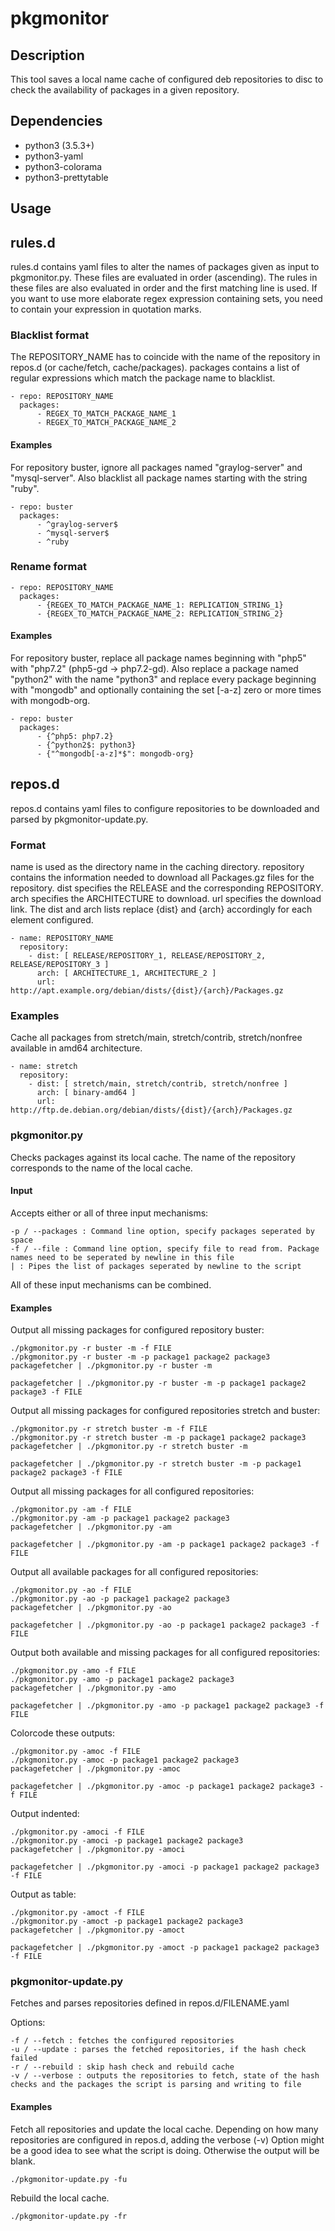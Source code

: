 # pkgmonitor

## Description

This tool saves a local name cache of configured deb repositories to disc to check the availability of packages in a given repository.

## Dependencies

* python3 (3.5.3+)
* python3-yaml
* python3-colorama
* python3-prettytable

## Usage

## rules.d

rules.d contains yaml files to alter the names of packages given as input to pkgmonitor.py.
These files are evaluated in order (ascending). The rules in these files are also evaluated in order and the first matching line is used.
If you want to use more elaborate regex expression containing sets, you need to contain your expression in quotation marks.

### Blacklist format

The REPOSITORY_NAME has to coincide with the name of the repository in repos.d (or cache/fetch, cache/packages).
packages contains a list of regular expressions which match the package name to blacklist.

```
- repo: REPOSITORY_NAME
  packages:
      - REGEX_TO_MATCH_PACKAGE_NAME_1
      - REGEX_TO_MATCH_PACKAGE_NAME_2
```

#### Examples

For repository buster, ignore all packages named "graylog-server" and "mysql-server".
Also blacklist all package names starting with the string "ruby".

```
- repo: buster
  packages:
      - ^graylog-server$
      - ^mysql-server$
      - ^ruby
```

### Rename format

```
- repo: REPOSITORY_NAME
  packages:
      - {REGEX_TO_MATCH_PACKAGE_NAME_1: REPLICATION_STRING_1}
      - {REGEX_TO_MATCH_PACKAGE_NAME_2: REPLICATION_STRING_2}
```

#### Examples

For repository buster, replace all package names beginning with "php5" with "php7.2" (php5-gd -> php7.2-gd).
Also replace a package named "python2" with the name "python3" and replace every package beginning with "mongodb" and optionally containing the set [-a-z] zero or more times with mongodb-org.

```
- repo: buster
  packages:
      - {^php5: php7.2}
      - {^python2$: python3}
      - {"^mongodb[-a-z]*$": mongodb-org}
```

## repos.d

repos.d contains yaml files to configure repositories to be downloaded and parsed by pkgmonitor-update.py.

### Format

name is used as the directory name in the caching directory.
repository contains the information needed to download all Packages.gz files for the repository.
dist specifies the RELEASE and the corresponding REPOSITORY.
arch specifies the ARCHITECTURE to download.
url specifies the download link. The dist and arch lists replace {dist} and {arch} accordingly for each element configured.

```
- name: REPOSITORY_NAME
  repository:
    - dist: [ RELEASE/REPOSITORY_1, RELEASE/REPOSITORY_2, RELEASE/REPOSITORY_3 ]
      arch: [ ARCHITECTURE_1, ARCHITECTURE_2 ]
      url: http://apt.example.org/debian/dists/{dist}/{arch}/Packages.gz
```

### Examples

Cache all packages from stretch/main, stretch/contrib, stretch/nonfree available in amd64 architecture.

```
- name: stretch
  repository:
    - dist: [ stretch/main, stretch/contrib, stretch/nonfree ]
      arch: [ binary-amd64 ]
      url: http://ftp.de.debian.org/debian/dists/{dist}/{arch}/Packages.gz
```

### pkgmonitor.py

Checks packages against its local cache.
The name of the repository corresponds to the name of the local cache.

#### Input

Accepts either or all of three input mechanisms:
```
-p / --packages : Command line option, specify packages seperated by space
-f / --file : Command line option, specify file to read from. Package names need to be seperated by newline in this file
| : Pipes the list of packages seperated by newline to the script
```
All of these input mechanisms can be combined.

#### Examples

Output all missing packages for configured repository buster:

```
./pkgmonitor.py -r buster -m -f FILE
./pkgmonitor.py -r buster -m -p package1 package2 package3
packagefetcher | ./pkgmonitor.py -r buster -m

packagefetcher | ./pkgmonitor.py -r buster -m -p package1 package2 package3 -f FILE
```

Output all missing packages for configured repositories stretch and buster:

```
./pkgmonitor.py -r stretch buster -m -f FILE
./pkgmonitor.py -r stretch buster -m -p package1 package2 package3
packagefetcher | ./pkgmonitor.py -r stretch buster -m

packagefetcher | ./pkgmonitor.py -r stretch buster -m -p package1 package2 package3 -f FILE
```

Output all missing packages for all configured repositories:

```
./pkgmonitor.py -am -f FILE
./pkgmonitor.py -am -p package1 package2 package3
packagefetcher | ./pkgmonitor.py -am

packagefetcher | ./pkgmonitor.py -am -p package1 package2 package3 -f FILE
```

Output all available packages for all configured repositories:

```
./pkgmonitor.py -ao -f FILE
./pkgmonitor.py -ao -p package1 package2 package3
packagefetcher | ./pkgmonitor.py -ao

packagefetcher | ./pkgmonitor.py -ao -p package1 package2 package3 -f FILE
```

Output both available and missing packages for all configured repositories:

```
./pkgmonitor.py -amo -f FILE
./pkgmonitor.py -amo -p package1 package2 package3
packagefetcher | ./pkgmonitor.py -amo

packagefetcher | ./pkgmonitor.py -amo -p package1 package2 package3 -f FILE
```

Colorcode these outputs:

```
./pkgmonitor.py -amoc -f FILE
./pkgmonitor.py -amoc -p package1 package2 package3
packagefetcher | ./pkgmonitor.py -amoc

packagefetcher | ./pkgmonitor.py -amoc -p package1 package2 package3 -f FILE
```

Output indented:

```
./pkgmonitor.py -amoci -f FILE
./pkgmonitor.py -amoci -p package1 package2 package3
packagefetcher | ./pkgmonitor.py -amoci

packagefetcher | ./pkgmonitor.py -amoci -p package1 package2 package3 -f FILE
```

Output as table:

```
./pkgmonitor.py -amoct -f FILE
./pkgmonitor.py -amoct -p package1 package2 package3
packagefetcher | ./pkgmonitor.py -amoct

packagefetcher | ./pkgmonitor.py -amoct -p package1 package2 package3 -f FILE
```

### pkgmonitor-update.py

Fetches and parses repositories defined in repos.d/FILENAME.yaml

Options:
```
-f / --fetch : fetches the configured repositories
-u / --update : parses the fetched repositories, if the hash check failed
-r / --rebuild : skip hash check and rebuild cache
-v / --verbose : outputs the repositories to fetch, state of the hash checks and the packages the script is parsing and writing to file
```

#### Examples

Fetch all repositories and update the local cache. 
Depending on how many repositories are configured in repos.d,
adding the verbose (-v) Option might be a good idea to see what the script
is doing. Otherwise the output will be blank.

```
./pkgmonitor-update.py -fu
```

Rebuild the local cache.

```
./pkgmonitor-update.py -fr
```